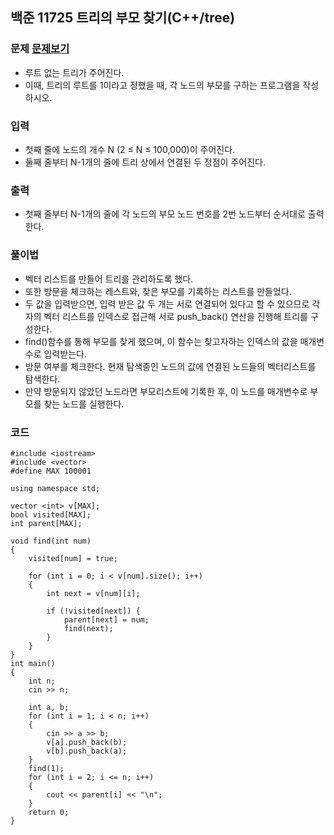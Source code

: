 ## 백준 11725 트리의 부모 찾기(C++/tree)

### 문제 [문제보기](https://www.acmicpc.net/problem/11725)
- 루트 없는 트리가 주어진다. 
- 이때, 트리의 루트를 1이라고 정했을 때, 각 노드의 부모를 구하는 프로그램을 작성하시오.

### 입력
- 첫째 줄에 노드의 개수 N (2 ≤ N ≤ 100,000)이 주어진다.
- 둘째 줄부터 N-1개의 줄에 트리 상에서 연결된 두 정점이 주어진다.

### 출력
 - 첫째 줄부터 N-1개의 줄에 각 노드의 부모 노드 번호를 2번 노드부터 순서대로 출력한다.


### 풀이법
 - 벡터 리스트를 만들어 트리를 관리하도록 했다.
 - 또한 방문을 체크하는 레스트와, 찾은 부모를 기록하는 리스트를 만들었다.
 - 두 값을 입력받으면, 입력 받은 값 두 개는 서로 연결되어 있다고 할 수 있으므로 각자의 벡터 리스트를 인덱스로 접근해 서로 push_back() 연산을 진행해 트리를 구성한다.
 - find()함수를 통해 부모를 찾게 했으며, 이 함수는 찾고자하는 인덱스의 값을 매개변수로 입력받는다.
 - 방문 여부를 체크한다. 현재 탐색중인 노드의 값에 연결된 노드들의 벡터리스트를 탐색한다.
 - 만약 방문되지 않았던 노드라면 부모리스트에 기록한 후, 이 노드를 매개변수로 부모를 찾는 노드를 실행한다.


### 코드
```
#include <iostream>
#include <vector>
#define MAX 100001

using namespace std;

vector <int> v[MAX];
bool visited[MAX];
int parent[MAX];

void find(int num)
{
	visited[num] = true;

	for (int i = 0; i < v[num].size(); i++)
	{
		int next = v[num][i];

		if (!visited[next]) {
			parent[next] = num; 
			find(next);
		}
	}
}
int main()
{
	int n;
	cin >> n;

	int a, b;
	for (int i = 1; i < n; i++)
	{
		cin >> a >> b;
		v[a].push_back(b);
		v[b].push_back(a);
	}
	find(1);
	for (int i = 2; i <= n; i++)
	{
		cout << parent[i] << "\n";
	}
	return 0;
}
```
